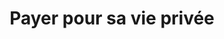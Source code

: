 ---
layout: post
title: "Payer pour sa vie privée"
link: https://www.curseurs.be/numeros/numero-3/article/payer-pour-sa-vie-privee
author: ""
published_date: "06/01/2025"
description: "Olivier Ertzscheid, dans son article Pay for Privacy. Si c’est fini le gratuit … qui est le produit  ? a fait le calcul : ce sont 85 € par mois qu’il faudrait débourser en France pour utiliser sans publicités et sans traçage des services comme YouTube, Instagram, TikTok ou Twitter  !"
language: "fr"
categories: "Liens"
tags: "surveillance vie-privée"
og-tags: "surveillance vie-privée"
permalink: /:categories/:year/:month/:day/:title/
---